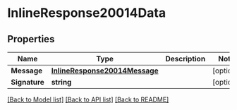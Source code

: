 # InlineResponse20014Data

## Properties

Name | Type | Description | Notes
------------ | ------------- | ------------- | -------------
**Message** | [**InlineResponse20014Message**](inline_response_200_14_message.md) |  | [optional] 
**Signature** | **string** |  | [optional] 

[[Back to Model list]](../README.md#documentation-for-models) [[Back to API list]](../README.md#documentation-for-api-endpoints) [[Back to README]](../README.md)


